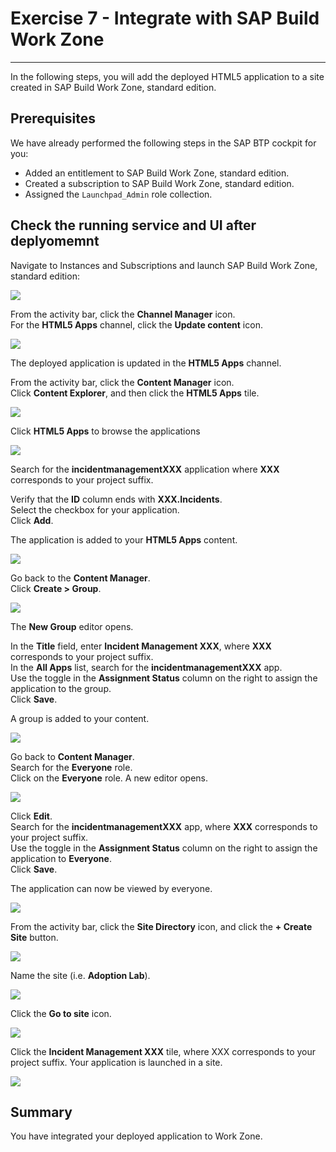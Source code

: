 <div class="draftWatermark"></div>

# Exercise 7 - Integrate with SAP Build Work Zone
---


In the following steps, you will add the deployed HTML5 application to a site created in SAP Build Work Zone, standard edition.

## Prerequisites

We have already performed the following steps in the SAP BTP cockpit for you:
- Added an entitlement to SAP Build Work Zone, standard edition.
- Created a subscription to SAP Build Work Zone, standard edition.
- Assigned the `Launchpad_Admin` role collection.

  
## Check the running service and UI after deplyomemnt

Navigate to Instances and Subscriptions and launch SAP Build Work Zone, standard edition:

![](vx_images/325313981703135.png)

From the activity bar, click the **Channel Manager** icon.<br>
For the **HTML5 Apps** channel, click the **Update content** icon.

![](vx_images/80730659011112.png)

The deployed application is updated in the **HTML5 Apps** channel.

From the activity bar, click the **Content Manager** icon.<br>
Click **Content Explorer**, and then click the **HTML5 Apps** tile.

![](vx_images/35854450976522.png)

Click **HTML5 Apps** to browse the applications

![](vx_images/499102567118373.png)

Search for the **incidentmanagementXXX** application where **XXX** corresponds to your project suffix.

Verify that the **ID** column ends with **XXX.Incidents**.<br>
Select the checkbox for your application.<br>
Click **Add**.

The application is added to your **HTML5 Apps** content.

![](vx_images/261654492923856.png)

Go back to the **Content Manager**.<br>
Click **Create > Group**.


![](vx_images/158074159514134.png)

The **New Group** editor opens.

In the **Title** field, enter **Incident Management XXX**, where **XXX** corresponds to your project suffix.<br>
In the **All Apps** list, search for the **incidentmanagementXXX** app.<br>
Use the toggle in the **Assignment Status** column on the right to assign the application to the group.<br>
Click **Save**.

A group is added to your content.

![](vx_images/45431614543339.png)

Go back to **Content Manager**.<br>
Search for the **Everyone** role.<br>
Click on the **Everyone** role. A new editor opens.<br>

![](vx_images/594914367751002.png)

Click **Edit**.<br>
Search for the **incidentmanagementXXX** app, where **XXX** corresponds to your project suffix.<br>
Use the toggle in the **Assignment Status** column on the right to assign the application to **Everyone**.<br>
Click **Save**.

The application can now be viewed by everyone.

![](vx_images/216750681607498.png)

From the activity bar, click the **Site Directory** icon, and click the **+ Create Site** button.<br>

![](vx_images/277314441893079.png)


Name the site (i.e. **Adoption Lab**).

![](vx_images/210914585329309.png)

Click the **Go to site** icon. 

![](vx_images/110473747302976.png)

Click the **Incident Management XXX** tile, where XXX corresponds to your project suffix.
Your application is launched in a site.

![](vx_images/567833970879728.png)





## Summary

You have integrated your deployed application to Work Zone.
